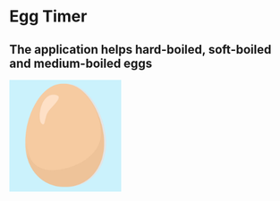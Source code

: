 # Egg Timer

## The application helps hard-boiled, soft-boiled and medium-boiled eggs

<img src="https://github.com/DmitriiSafin/EggTimer/blob/main/EggTimer/Assets.xcassets/AppIcon.appiconset/1024.png" width="200">

